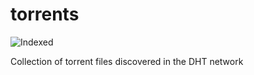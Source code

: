 torrents 
========
![Indexed](https://img.shields.io/badge/indexed-130176-blue)

Collection of torrent files discovered in the DHT network
